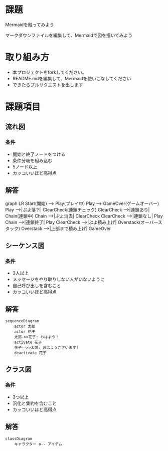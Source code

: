 # 課題
Mermaidを触ってみよう

マークダウンファイルを編集して、Mermaidで図を描いてみよう

# 取り組み方
* 本プロジェクトをforkしてください。
* README.mdを編集して、Mermaidを使いこなしてください
* できたらプルリクエストを出します

# 課題項目
## 流れ図
### 条件
- 開始と終了ノードをつける
- 条件分岐を組み込む
- 5ノード以上
- カッコいいほど高得点

## 解答
graph LR
    Start(開始) --> Play(プレイ中)
    Play --> GameOver(ゲームオーバー)
    Play -->|ぷよ落下| ClearCheck(連鎖チェック)
    ClearCheck -->|連鎖あり| Chain(連鎖中)
    Chain -->|ぷよ消去| ClearCheck
    ClearCheck -->|連鎖なし| Play
    Chain -->|連鎖終了| Play
    ClearCheck -->|ぷよ積み上げ| Overstack(オーバースタック)
    Overstack -->|上部まで積み上げ| GameOver

## シーケンス図
### 条件
- 3人以上
- メッセージをやり取りしない人がいないように
- 自己呼び出しを含むこと
- カッコいいほど高得点

## 解答
```mermaid
sequenceDiagram
    actor 太郎
    actor 花子
    太郎->>花子: おはよう！
    activate 花子
    花子-->>太郎: おはようございます!
    deactivate 花子
```

## クラス図

### 条件
- 3つ以上
- 汎化と集約を含むこと
- カッコいいほど高得点

## 解答
```mermaid
classDiagram
    キャラクター o-- アイテム
```
